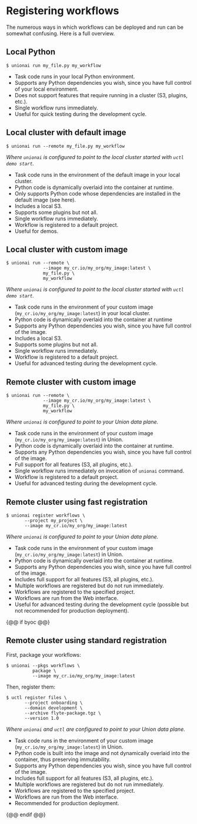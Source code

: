 # Registering workflows

The numerous ways in which workflows can be deployed and run can be somewhat confusing. Here is a full overview.

## Local Python

```{code-block} shell
$ unionai run my_file.py my_workflow
```

* Task code runs in your local Python environment.
* Supports any Python dependencies you wish, since you have full control of your local environment.
* Does not support features that require running in a cluster (S3, plugins, etc.).
* Single workflow runs immediately.
* Useful for quick testing during the development cycle.

## Local cluster with default image

```{code-block} shell
$ unionai run --remote my_file.py my_workflow
```

_Where `unionai` is configured to point to the local cluster started with `uctl demo start`._

* Task code runs in the environment of the default image in your local cluster.
* Python code is dynamically overlaid into the container at runtime.
* Only supports Python code whose dependencies are installed in the default image (see here).
* Includes a local S3.
* Supports some plugins but not all.
* Single workflow runs immediately.
* Workflow is registered to a default project.
* Useful for demos.

## Local cluster with custom image

```{code-block} shell
$ unionai run --remote \
              --image my_cr.io/my_org/my_image:latest \
              my_file.py \
              my_workflow
```

_Where `unionai` is configured to point to the local cluster started with `uctl demo start`._

* Task code runs in the environment of your custom image (`my_cr.io/my_org/my_image:latest`) in your local cluster.
* Python code is dynamically overlaid into the container at runtime
* Supports any Python dependencies you wish, since you have full control of the image.
* Includes a local S3.
* Supports some plugins but not all.
* Single workflow runs immediately.
* Workflow is registered to a default project.
* Useful for advanced testing during the development cycle.

## Remote cluster with custom image

```{code-block} shell
$ unionai run --remote \
              --image my_cr.io/my_org/my_image:latest \
              my_file.py \
              my_workflow
```

_Where `unionai` is configured to point to your Union data plane._

* Task code runs in the environment of your custom image (`my_cr.io/my_org/my_image:latest`) in Union.
* Python code is dynamically overlaid into the container at runtime.
* Supports any Python dependencies you wish, since you have full control of the image.
* Full support for all features (S3, all plugins, etc.).
* Single workflow runs immediately on invocation of `unionai` command.
* Workflow is registered to a default project.
* Useful for advanced testing during the development cycle.

## Remote cluster using fast registration

```{code-block} shell
$ unionai register workflows \
       --project my_project \
       --image my_cr.io/my_org/my_image:latest
```

_Where `unionai` is configured to point to your Union data plane._

* Task code runs in the environment of your custom image (`my_cr.io/my_org/my_image:latest`) in Union.
* Python code is dynamically overlaid into the container at runtime.
* Supports any Python dependencies you wish, since you have full control of the image.
* Includes full support for all features (S3, all plugins, etc.).
* Multiple workflows are registered but do not run immediately.
* Workflows are registered to the specified project.
* Workflows are run from the Web interface.
* Useful for advanced testing during the development cycle (possible but not recommended for production deployment).

{@@ if byoc @@}

## Remote cluster using standard registration

First, package your workflows:

```{code-block} shell
$ unionai --pkgs workflows \
          package \
          --image my_cr.io/my_org/my_image:latest
```

Then, register them:

```{code-block} shell
$ uctl register files \
       --project onboarding \
       --domain development \
       --archive flyte-package.tgz \
       --version 1.0
```

_Where `unionai` and `uctl` are configured to point to your Union data plane._

* Task code runs in the environment of your custom image (`my_cr.io/my_org/my_image:latest`) in Union.
* Python code is built into the image and not dynamically overlaid into the container, thus preserving immutability.
* Supports any Python dependencies you wish, since you have full control of the image.
* Includes full support for all features (S3, all plugins, etc.).
* Multiple workflows are registered but do not run immediately.
* Workflows are registered to the specified project.
* Workflows are run from the Web interface.
* Recommended for production deployment.

{@@ endif @@}
